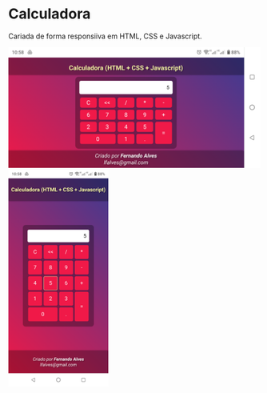 # Calculadora
Cariada de forma responsiiva em HTML, CSS e Javascript.

<img src = "imagens/print2.png" width="600"><img src = "imagens/print1.png" width="200">
